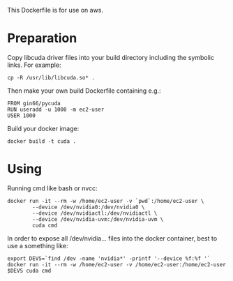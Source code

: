 This Dockerfile is for use on aws.

Preparation
===========

Copy libcuda driver files into your build directory
including the symbolic links. For example:

    cp -R /usr/lib/libcuda.so* .

Then make your own build Dockerfile containing e.g.:

    FROM gin66/pycuda
    RUN useradd -u 1000 -m ec2-user
    USER 1000

Build your docker image:

    docker build -t cuda .

Using
=====

Running cmd like bash or nvcc:

    docker run -it --rm -w /home/ec2-user -v `pwd`:/home/ec2-user \
            --device /dev/nvidia0:/dev/nvidia0 \
            --device /dev/nvidiactl:/dev/nvidiactl \
            --device /dev/nvidia-uvm:/dev/nvidia-uvm \
            cuda cmd

In order to expose all /dev/nvidia... files into the docker container,
best to use a something like:

    export DEVS=`find /dev -name 'nvidia*' -printf '--device %f:%f '`
    docker run -it --rm -w /home/ec2-user -v /home/ec2-user:/home/ec2-user $DEVS cuda cmd

